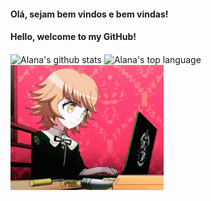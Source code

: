 #### Olá, sejam bem vindos e bem vindas!

#### Hello, welcome to my GitHub!




<img align="center" src="https://github-readme-stats.anuraghazra1.vercel.app/api?username=alanamonteiro&show_icons=true&include_all_commits=true&theme=gotham" alt="Alana's github stats" />

<img align= "center" src="https://github-readme-stats.vercel.app/api/top-langs/?username=anuraghazra&show_icons=true&include_all_commits=true&theme=gotham" alt= "Alana's top language" />





<img src="https://github.com/alanamonteiro/alanamonteiro/blob/main/tenor.gif" height="200">

